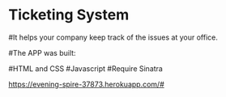 # Ticketing System
#It helps your company keep track of the issues at your office.

#The APP was built:

#HTML and CSS
#Javascript
#Require Sinatra 

https://evening-spire-37873.herokuapp.com/#
